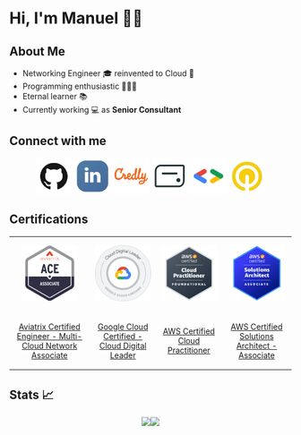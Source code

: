 # Hi, I'm Manuel 👋🏻 #

## About Me ##

- Networking Engineer 🎓 reinvented to Cloud 💬 
- Programming enthusiastic 👨🏻‍💻 
- Eternal learner 📚 
- Currently working 💻 as <strong>Senior Consultant</strong>

## Connect with me ##

<p align="center">
    <a href="https://github.com/manueldiazsoto"><img src="/images/icon-github.png" alt="GitHub" height="65" width="65"></a>
    <a href="https://www.linkedin.com/in/manueldiazsoto/"><img src="/images/icon-linkedin.png" alt="LinkedIn" height="65" width="65"></a>
    <a href="https://www.credly.com/users/manueldiazsoto"><img src="/images/icon-credly.png" alt="Credly" height="65" width="65"></a>
    <a href="https://www.credential.net/profile/manueldiazsoto/wallet"><img src="/images/icon-accredible.png" alt="Accredible.net" height="65" width="65"></a>
    <a href="https://g.dev/manueldiazsoto"><img src="/images/icon-googledev.png" alt="Google Developer" height="65" width="65"></a>
    <a href="https://www.cloudskillsboost.google/public_profiles/120ef6de-26a5-42d4-93ce-e239968f37ab"><img src="/images/icon-qwiklabs.jpeg" alt="QwikLabs" height="65" width="65"></a>
</p>

## Certifications ##

<table>
    <tr>
        <td><p align="center"><img src="/images/badge_aviatrix_multicloud_network_associate.png" alt="" height="100" width="100"></p></td>
        <td><p align="center"><img src="/images/badge_google_cloud_certified_cloud_digital_leader.png" alt="" height="100" width="100"></p></td>
        <td><p align="center"><img src="/images/badge_aws_certified_cloud_practitioner.png" alt="" height="100" width="100"></p></td>
        <td><p align="center"><img src="/images/badge_aws_certified_solutions_architect_associate.png" alt="" height="100" width="100"></p></td>
    </tr>
    <tr>
        <td><p align="center"><a href="https://www.credly.com/badges/b321726a-fec4-495e-ab7e-e8814d8b9f59">Aviatrix Certified Engineer - Multi-Cloud Network Associate</a></p></td>
        <td><p align="center"><a href="https://www.credential.net/5916bb03-d3bf-4c74-a186-88db50f071ff">Google Cloud Certified - Cloud Digital Leader</a></p></td>
        <td><p align="center"><a href="https://www.credly.com/badges/14377f94-0763-40ff-8172-acbb445a0f0b">AWS Certified Cloud Practitioner</a></p></td>
        <td><p align="center"><a href="https://www.credly.com/badges/313bb8d3-5314-4bab-9032-376fe8bf1f67">AWS Certified Solutions Architect - Associate</a></p></td>
    </tr>
</table>

## Stats 📈 ##

<p align="center">
    <img align="center" src="https://github-readme-stats.vercel.app/api/top-langs/?username=manueldiazsoto&layout=compact&show_icons=true&title_color=fff&icon_color=79ff97&text_color=9f9f9f&bg_color=151515" height="150"><img align="center" src="https://github-readme-stats.vercel.app/api/?username=manueldiazsoto&hide=contribs,prs&show_icons=true&title_color=fff&icon_color=79ff97&text_color=9f9f9f&bg_color=151515" height="150">
</p>